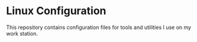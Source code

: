 # Linux Configuration

This repository contains configuration files for tools and utilities
I use on my work station.
